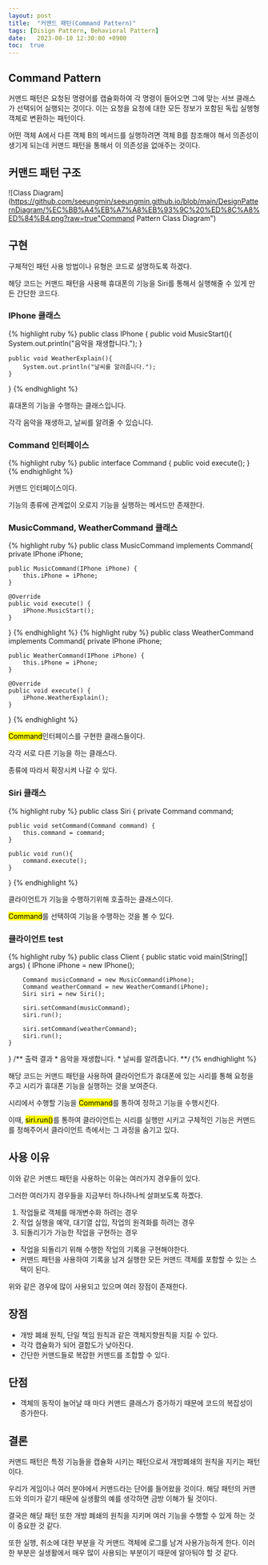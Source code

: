 ```yaml
---
layout: post
title:  "커맨드 패턴(Command Pattern)"
tags: [Disign Pattern, Behavioral Pattern]
date:   2023-08-10 12:30:00 +0900
toc:  true
---
```


## Command Pattern

커맨드 패턴은 요청된 명령어를 캡슐화하여 각 명령이 들어오면 그에 맞는 서브 클래스가 선택되어 실행되는 것이다. 이는 요청을 요청에 대한 모든 정보가 포함된 독립 실행형 객체로 변환하는 패턴이다.

어떤 객체 A에서 다른 객체 B의 메서드를 실행하려면 객체 B를 참조해야 해서 의존성이 생기게 되는데 커맨드 패턴을 통해서 이 의존성을 없애주는 것이다.


## 커맨드 패턴 구조

![Class Diagram](https://github.com/seeungmin/seeungmin.github.io/blob/main/DesignPatternDiagram/%EC%BB%A4%EB%A7%A8%EB%93%9C%20%ED%8C%A8%ED%84%B4.png?raw=true"Command Pattern Class Diagram")



## 구현
구체적인 패턴 사용 방법이나 유형은 코드로 설명하도록 하겠다.

해당 코드는 커맨드 패턴을 사용해 휴대폰의 기능을 Siri를 통해서 실행해줄 수 있게 만든 간단한 코드다.


### IPhone 클래스

{% highlight ruby %}
public class IPhone {
    public void MusicStart(){
        System.out.println("음악을 재생합니다.");
    }

    public void WeatherExplain(){
        System.out.println("날씨를 알려줍니다.");
    }
}
{% endhighlight %}

휴대폰의 기능을 수행하는 클래스입니다.

각각 음악을 재생하고, 날씨를 알려줄 수 있습니다.


### Command 인터페이스
{% highlight ruby %}
public interface Command {
    public void execute();
}
{% endhighlight %}

커맨드 인터페이스이다.

기능의 종류에 관계없이 오로지 기능을 실행하는 메서드만 존재한다.


### MusicCommand, WeatherCommand 클래스

{% highlight ruby %}
public class MusicCommand implements Command{
    private IPhone iPhone;

    public MusicCommand(IPhone iPhone) {
        this.iPhone = iPhone;
    }

    @Override
    public void execute() {
        iPhone.MusicStart();
    }
}
{% endhighlight %}
{% highlight ruby %}
public class WeatherCommand implements Command{
    private IPhone iPhone;

    public WeatherCommand(IPhone iPhone) {
        this.iPhone = iPhone;
    }

    @Override
    public void execute() {
        iPhone.WeatherExplain();
    }
}
{% endhighlight %}

<mark>Command</mark>인터페이스를 구현한 클래스들이다.

각각 서로 다른 기능을 하는 클래스다.

종류에 따라서 확장시켜 나갈 수 있다.


### Siri 클래스

{% highlight ruby %}
public class Siri {
    private Command command;

    public void setCommand(Command command) {
        this.command = command;
    }

    public void run(){
        command.execute();
    }
}
{% endhighlight %}

클라이언트가 기능을 수행하기위해 호출하는 클래스이다.

<mark>Command</mark>를 선택하여 기능을 수행하는 것을 볼 수 있다.


### 클라이언트 test
{% highlight ruby %}
public class Client {
    public static void main(String[] args) {
        IPhone iPhone = new IPhone();

        Command musicCommand = new MusicCommand(iPhone);
        Command weatherCommand = new WeatherCommand(iPhone);
        Siri siri = new Siri();

        siri.setCommand(musicCommand);
        siri.run();

        siri.setCommand(weatherCommand);
        siri.run();
    }
}
    /** 출력 결과
        * 음악을 재생합니다.
        * 날씨를 알려줍니다.
        **/
{% endhighlight %}

해당 코드는 커맨드 패턴을 사용하여 클라이언트가 휴대폰에 있는 시리를 통해 요청을 주고 시리가 휴대폰 기능을 실행하는 것을 보여준다.

시리에서 수행할 기능을 <mark>Command</mark>를 통하여 정하고 기능을 수행시킨다.

이때, <mark>siri.run()</mark>를 통하여 클라이언트는 시리를 실행만 시키고 구체적인 기능은 커맨드를 정해주어서 클라이언트 측에서는 그 과정을 숨기고 있다.


## 사용 이유

이와 같은 커맨드 패턴을 사용하는 이유는 여러가지 경우들이 있다.

그러한 여러가지 경우들을 지금부터 하나하나씩 살펴보도록 하곘다.

1. 작업들로 객체를 매개변수화 하려는 경우
2. 작업 실행을 예약, 대기열 삽입, 작업의 원격화를 하려는 경우
3. 되돌리기가 가능한 작업을 구현하는 경우 
- 작업을 되돌리기 위해 수행한 작업의 기록을 구현해야한다.
- 커맨드 패턴을 사용하여 기록을 남겨 실행한 모든 커맨드 객체를 포함할 수 있는 스택이 된다.

위와 같은 경우에 많이 사용되고 있으며 여러 장점이 존재한다.


## 장점
- 개방 폐쇄 원칙, 단일 책임 원칙과 같은 객체지향원칙을 지킬 수 있다.
- 각각 캡슐화가 되어 결합도가 낮아진다.
- 간단한 커맨드들로 복잡한 커맨드를 조합할 수 있다.


## 단점
- 객체의 동작이 늘어날 때 마다 커맨드 클래스가 증가하기 때문에 코드의 복잡성이 증가한다.

## 결론

커맨드 패턴은 특정 기능들을 캡슐화 시키는 패턴으로서 개방폐쇄의 원칙을 지키는 패턴이다.

우리가 게임이나 여러 분야에서 커맨드라는 단어를 들어왔을 것이다. 해당 패턴의 커맨드와 의미가 같기 때문에 실생활의 예를 생각하면 금방 이해가 될 것이다.

결국은 해당 패턴 또한 개방 폐쇄의 원칙을 지키며 여러 기능을 수행할 수 있게 하는 것이 중요한 것 같다.

또한 실행, 취소에 대한 부분을 각 커맨드 객체에 로그를 남겨 사용가능하게 한다. 이러한 부분은 실생활에서 매우 많이 사용되는 부분이기 때문에 알아둬야 할 것 같다.